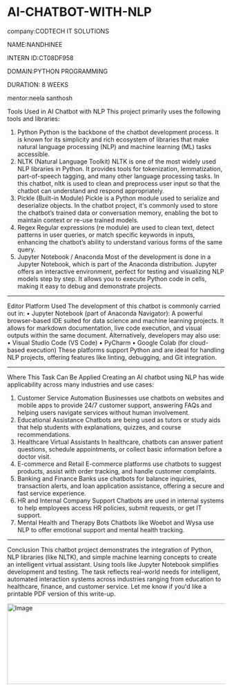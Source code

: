 # AI-CHATBOT-WITH-NLP
company:CODTECH IT SOLUTIONS

NAME:NANDHINEE

INTERN ID:CT08DF958

DOMAIN:PYTHON PROGRAMMING

DURATION: 8 WEEKS

mentor:neela santhosh

Tools Used in AI Chatbot with NLP
This project primarily uses the following tools and libraries:
1.	Python
Python is the backbone of the chatbot development process. It is known for its simplicity and rich ecosystem of libraries that make natural language processing (NLP) and machine learning (ML) tasks accessible.
2.	NLTK (Natural Language Toolkit)
NLTK is one of the most widely used NLP libraries in Python. It provides tools for tokenization, lemmatization, part-of-speech tagging, and many other language processing tasks. In this chatbot, nltk is used to clean and preprocess user input so that the chatbot can understand and respond appropriately.
3.	Pickle (Built-in Module)
Pickle is a Python module used to serialize and deserialize objects. In the chatbot project, it's commonly used to store the chatbot’s trained data or conversation memory, enabling the bot to maintain context or re-use trained models.
4.	Regex
Regular expressions (re module) are used to clean text, detect patterns in user queries, or match specific keywords in inputs, enhancing the chatbot’s ability to understand various forms of the same query.
5.	Jupyter Notebook / Anaconda
Most of the development is done in a Jupyter Notebook, which is part of the Anaconda distribution. Jupyter offers an interactive environment, perfect for testing and visualizing NLP models step by step. It allows you to execute Python code in cells, making it easy to debug and demonstrate projects.
________________________________________
Editor Platform Used
The development of this chatbot is commonly carried out in:
•	Jupyter Notebook (part of Anaconda Navigator):
A powerful browser-based IDE suited for data science and machine learning projects. It allows for markdown documentation, live code execution, and visual outputs within the same document.
Alternatively, developers may also use:
•	Visual Studio Code (VS Code)
•	PyCharm
•	Google Colab (for cloud-based execution)
These platforms support Python and are ideal for handling NLP projects, offering features like linting, debugging, and Git integration.
________________________________________
Where This Task Can Be Applied
Creating an AI chatbot using NLP has wide applicability across many industries and use cases:
1.	Customer Service Automation
Businesses use chatbots on websites and mobile apps to provide 24/7 customer support, answering FAQs and helping users navigate services without human involvement.
2.	Educational Assistance
Chatbots are being used as tutors or study aids that help students with explanations, quizzes, and course recommendations.
3.	Healthcare Virtual Assistants
In healthcare, chatbots can answer patient questions, schedule appointments, or collect basic information before a doctor visit.
4.	E-commerce and Retail
E-commerce platforms use chatbots to suggest products, assist with order tracking, and handle customer complaints.
5.	Banking and Finance
Banks use chatbots for balance inquiries, transaction alerts, and loan application assistance, offering a secure and fast service experience.
6.	HR and Internal Company Support
Chatbots are used in internal systems to help employees access HR policies, submit requests, or get IT support.
7.	Mental Health and Therapy Bots
Chatbots like Woebot and Wysa use NLP to offer emotional support and mental health tracking.
________________________________________
Conclusion
This chatbot project demonstrates the integration of Python, NLP libraries (like NLTK), and simple machine learning concepts to create an intelligent virtual assistant. Using tools like Jupyter Notebook simplifies development and testing. The task reflects real-world needs for intelligent, automated interaction systems across industries ranging from education to healthcare, finance, and customer service.
Let me know if you'd like a printable PDF version of this write-up.

<img width="657" height="187" alt="Image" src="https://github.com/user-attachments/assets/c74c968f-35f4-40c3-a18d-f6bc1d2b79d2" />
